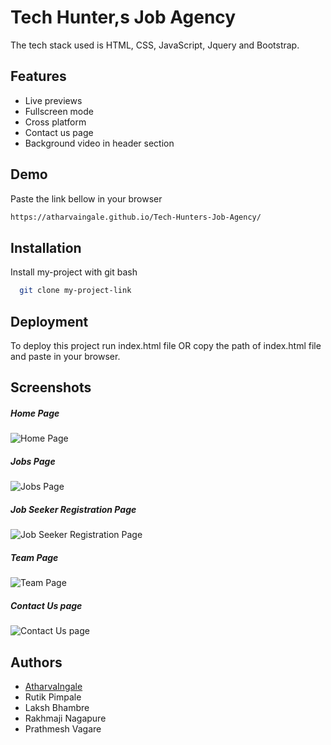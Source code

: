 
# Tech Hunter,s Job Agency

The tech stack used is HTML, CSS, JavaScript, Jquery and Bootstrap.
## Features

- Live previews
- Fullscreen mode
- Cross platform
- Contact us page
- Background video in header section

## Demo

Paste the link bellow in your browser
```bash
https://atharvaingale.github.io/Tech-Hunters-Job-Agency/
```

## Installation

Install my-project with git bash

```bash
  git clone my-project-link
```
    
## Deployment

To deploy this project run index.html file OR copy the path of index.html file and paste in your browser.


## Screenshots

##### Home Page
![Home Page](https://github.com/user-attachments/assets/25ff4445-6d08-4ec2-aedf-bdde1a2f51a3)

##### Jobs Page
![Jobs Page](https://github.com/user-attachments/assets/ed047408-c881-4d83-9405-6b52337acf1c)

##### Job Seeker Registration Page
![Job Seeker Registration Page](https://github.com/user-attachments/assets/3816d3c0-3af5-4596-9adf-7079f51a4b77)

##### Team Page
![Team Page](https://github.com/user-attachments/assets/95845a38-16da-4fac-95d4-77e5116c8c48)

##### Contact Us page
![Contact Us page](https://github.com/user-attachments/assets/32eeeaba-3d21-495e-a574-089912dd3296)



## Authors

- [AtharvaIngale](https://www.github.com/AtharvaIngale)
- Rutik Pimpale
- Laksh Bhambre
- Rakhmaji Nagapure
- Prathmesh Vagare
